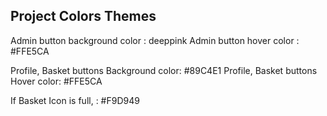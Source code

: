 ## Project Colors Themes ##

Admin button background color : deeppink
Admin button hover color : #FFE5CA


Profile, Basket buttons Background color: #89C4E1
Profile, Basket buttons Hover color: #FFE5CA

If Basket Icon is full,  : #F9D949